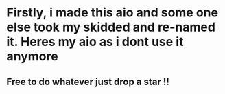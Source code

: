 # Firstly, i made this aio and some one else took my skidded and re-named it. Heres my aio as i dont use it anymore  
## Free to do whatever just drop a star !!
